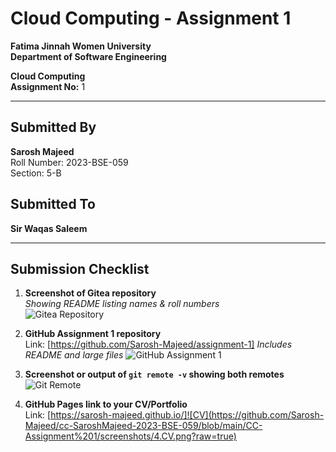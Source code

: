 # Cloud Computing - Assignment 1

**Fatima Jinnah Women University**  
**Department of Software Engineering**

**Cloud Computing**  
**Assignment No:** 1

---

## Submitted By
**Sarosh Majeed**  
Roll Number: 2023-BSE-059  
Section: 5-B

## Submitted To
**Sir Waqas Saleem**

---

## Submission Checklist

1. **Screenshot of Gitea repository**  
   *Showing README listing names & roll numbers*  
   ![Gitea Repository](https://github.com/Sarosh-Majeed/cc-SaroshMajeed-2023-BSE-059/blob/main/CC-Assignment%201/screenshots/1.gitea-repository.png?raw=true)

2. **GitHub Assignment 1 repository**  
   Link: [https://github.com/Sarosh-Majeed/assignment-1]
   *Includes README and large files*
   ![GitHub Assignment 1](https://github.com/Sarosh-Majeed/cc-SaroshMajeed-2023-BSE-059/blob/main/CC-Assignment%201/screenshots/2.github-assignment1.png?raw=true)

4. **Screenshot or output of `git remote -v` showing both remotes**  
   ![Git Remote](https://github.com/Sarosh-Majeed/cc-SaroshMajeed-2023-BSE-059/blob/main/CC-Assignment%201/screenshots/3.github-remote-added.png?raw=true)

5. **GitHub Pages link to your CV/Portfolio**  
   Link: [https://sarosh-majeed.github.io/]![CV](https://github.com/Sarosh-Majeed/cc-SaroshMajeed-2023-BSE-059/blob/main/CC-Assignment%201/screenshots/4.CV.png?raw=true)

